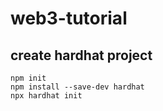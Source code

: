# web3-tutorial
## create hardhat project
```shell
npm init
npm install --save-dev hardhat
npx hardhat init
```